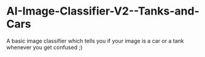 # AI-Image-Classifier-V2--Tanks-and-Cars
A basic image classifier which tells you if your image is a car or a tank whenever you get confused ;)
